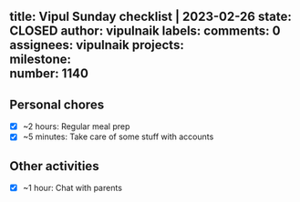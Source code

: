 title:	Vipul Sunday checklist | 2023-02-26
state:	CLOSED
author:	vipulnaik
labels:	
comments:	0
assignees:	vipulnaik
projects:	
milestone:	
number:	1140
--
## Personal chores

- [x] ~2 hours: Regular meal prep
- [x] ~5 minutes: Take care of some stuff with accounts 

## Other activities

- [x] ~1 hour: Chat with parents


